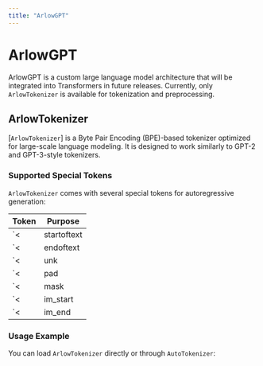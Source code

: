 ```yaml
---
title: "ArlowGPT"
---
```


# ArlowGPT

ArlowGPT is a custom large language model architecture that will be integrated into Transformers in future releases. Currently, only `ArlowTokenizer` is available for tokenization and preprocessing.

## **ArlowTokenizer**

[`ArlowTokenizer`] is a Byte Pair Encoding (BPE)-based tokenizer optimized for large-scale language modeling. It is designed to work similarly to GPT-2 and GPT-3-style tokenizers.

### **Supported Special Tokens**
`ArlowTokenizer` comes with several special tokens for autoregressive generation:

| Token              | Purpose                          |
|--------------------|--------------------------------|
| `<|startoftext|>` | Beginning-of-sequence (BOS)   |
| `<|endoftext|>`   | End-of-sequence (EOS)         |
| `<|unk|>`         | Unknown token                 |
| `<|pad|>`         | Padding token                 |
| `<|mask|>`        | Masking token (for MLM tasks) |
| `<|im_start|>`    | Start of system message       |
| `<|im_end|>`      | End of system message         |

### **Usage Example**
You can load `ArlowTokenizer` directly or through `AutoTokenizer`:

